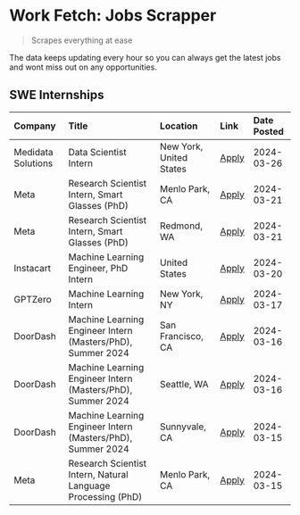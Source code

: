 # Work Fetch: Jobs Scrapper
> Scrapes everything at ease

The data keeps updating every hour so you can always get the latest jobs and wont miss out on any opportunities.

## SWE Internships
<!--START_SECTION:workfetch-->
| Company            | Title                                                        | Location                | Link                                                                                                                                                                                                                                                                         | Date Posted   |
|:-------------------|:-------------------------------------------------------------|:------------------------|:-----------------------------------------------------------------------------------------------------------------------------------------------------------------------------------------------------------------------------------------------------------------------------|:--------------|
| Medidata Solutions | Data Scientist Intern                                        | New York, United States | [Apply](https://www.linkedin.com/jobs/view/data-scientist-intern-at-medidata-solutions-3810253704?position=12&pageNum=0&refId=ivi%2BEnWdmP2NwG6a7Keziw%3D%3D&trackingId=ruCqKwZZID9hUq4Zc3ks%2BQ%3D%3D&trk=public_jobs_jserp-result_search-card)                             | 2024-03-26    |
| Meta               | Research Scientist Intern, Smart Glasses (PhD)               | Menlo Park, CA          | [Apply](https://www.linkedin.com/jobs/view/research-scientist-intern-smart-glasses-phd-at-meta-3811308332?position=9&pageNum=0&refId=ivi%2BEnWdmP2NwG6a7Keziw%3D%3D&trackingId=0XI5NzmnPtbvwrmG86InKg%3D%3D&trk=public_jobs_jserp-result_search-card)                        | 2024-03-21    |
| Meta               | Research Scientist Intern, Smart Glasses (PhD)               | Redmond, WA             | [Apply](https://www.linkedin.com/jobs/view/research-scientist-intern-smart-glasses-phd-at-meta-3811304794?position=10&pageNum=0&refId=ivi%2BEnWdmP2NwG6a7Keziw%3D%3D&trackingId=fjpg8%2B%2Fu2%2Fda9qqrO0bcmA%3D%3D&trk=public_jobs_jserp-result_search-card)                 | 2024-03-21    |
| Instacart          | Machine Learning Engineer, PhD Intern                        | United States           | [Apply](https://www.linkedin.com/jobs/view/machine-learning-engineer-phd-intern-at-instacart-3815634369?position=5&pageNum=0&refId=ivi%2BEnWdmP2NwG6a7Keziw%3D%3D&trackingId=Dt3vUDFEzM%2FZbd%2FfxGmErg%3D%3D&trk=public_jobs_jserp-result_search-card)                      | 2024-03-20    |
| GPTZero            | Machine Learning Intern                                      | New York, NY            | [Apply](https://www.linkedin.com/jobs/view/machine-learning-intern-at-gptzero-3860723963?position=11&pageNum=0&refId=ivi%2BEnWdmP2NwG6a7Keziw%3D%3D&trackingId=6nkhgSQv5vxc%2Br8yv4sZXg%3D%3D&trk=public_jobs_jserp-result_search-card)                                      | 2024-03-17    |
| DoorDash           | Machine Learning Engineer Intern (Masters/PhD), Summer 2024  | San Francisco, CA       | [Apply](https://www.linkedin.com/jobs/view/machine-learning-engineer-intern-masters-phd-summer-2024-at-doordash-3736457737?position=3&pageNum=0&refId=ivi%2BEnWdmP2NwG6a7Keziw%3D%3D&trackingId=g%2BHo7Ojx%2BqeHrBf%2BJF6Whw%3D%3D&trk=public_jobs_jserp-result_search-card) | 2024-03-16    |
| DoorDash           | Machine Learning Engineer Intern (Masters/PhD), Summer 2024  | Seattle, WA             | [Apply](https://www.linkedin.com/jobs/view/machine-learning-engineer-intern-masters-phd-summer-2024-at-doordash-3736455966?position=4&pageNum=0&refId=ivi%2BEnWdmP2NwG6a7Keziw%3D%3D&trackingId=CaZb%2FpXRcFu2bTUCIKXElA%3D%3D&trk=public_jobs_jserp-result_search-card)     | 2024-03-16    |
| DoorDash           | Machine Learning Engineer Intern (Masters/PhD), Summer 2024  | Sunnyvale, CA           | [Apply](https://www.linkedin.com/jobs/view/machine-learning-engineer-intern-masters-phd-summer-2024-at-doordash-3736454973?position=2&pageNum=0&refId=ivi%2BEnWdmP2NwG6a7Keziw%3D%3D&trackingId=MthAFs8QEsC5ibwUrMn%2Bvg%3D%3D&trk=public_jobs_jserp-result_search-card)     | 2024-03-15    |
| Meta               | Research Scientist Intern, Natural Language Processing (PhD) | Menlo Park, CA          | [Apply](https://www.linkedin.com/jobs/view/research-scientist-intern-natural-language-processing-phd-at-meta-3858718375?position=13&pageNum=0&refId=ivi%2BEnWdmP2NwG6a7Keziw%3D%3D&trackingId=LJ9xbZf4gsLout4P8Sd%2FyQ%3D%3D&trk=public_jobs_jserp-result_search-card)       | 2024-03-15    |
<!--END_SECTION:workfetch-->
